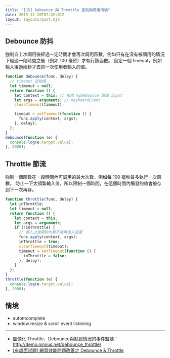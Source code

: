 ```yaml
---
title: "[JS] Debounce 與 Throttle 差別與應用情境"
date: 2019-11-20T07:32:01Z
layout: layouts/post.njk
---
```


## Debounce 防抖

強制自上次調用後經過一定時間才會再次調用函數，例如只有在沒有被調用的情況下經過一段時間之後（例如 100 毫秒）才執行該函數。
設定一個 timeout，例如輸入後過兩秒才去抓一次使用者輸入的值。

```js
function debounce(func, delay) {
  // timeout 初始值
  let timeout = null;
  return function () {
    let context = this; // 指向 myDebounce 這個 input
    let args = arguments; // KeyboardEvent
    clearTimeout(timeout);

    timeout = setTimeout(function () {
      func.apply(context, args);
    }, delay);
  };
}
debounce(function (e) {
  console.log(e.target.value);
}, 2000);
```

## Throttle 節流

強制一個函數在一段時間內可調用的最大次數，例如每 100 毫秒最多執行一次函數。
防止一下太頻繁輸入值，所以限制一個時間，在這個時間內觸發的值會被存到下一次再存。

```js
function throttle(func, delay) {
  let inThrottle;
  let timeout = null;
  return function () {
    let context = this;
    let args = arguments;
    if (!inThrottle) {
      // 輸入之後兩秒內都不會再進入這邊
      func.apply(context, args);
      inThrottle = true;
      clearTimeout(timeout);
      timeout = setTimeout(function () {
        inThrottle = false;
      }, delay);
    }
  };
}
throttle(function (e) {
  console.log(e.target.value);
}, 2000);
```





## 情境

- automcomplete
- window resize & scroll event listening

---

- 圖像化 Throttle、Debounce與默認情況的事件監聽：http://demo.nimius.net/debounce_throttle/
- [[有趣面試題] 網頁效能問題改善之 Debounce & Throttle](https://ithelp.ithome.com.tw/articles/10222749)
